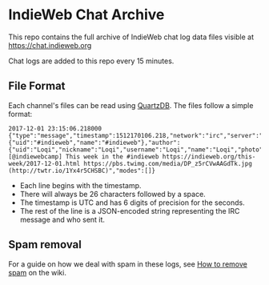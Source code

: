 # IndieWeb Chat Archive

This repo contains the full archive of IndieWeb chat log data files visible at https://chat.indieweb.org

Chat logs are added to this repo every 15 minutes.

## File Format

Each channel's files can be read using [QuartzDB](https://github.com/aaronpk/QuartzDB). The files follow a simple format:

```
2017-12-01 23:15:06.218000 {"type":"message","timestamp":1512170106.218,"network":"irc","server":"freenode","channel":{"uid":"#indieweb","name":"#indieweb"},"author":{"uid":"Loqi","nickname":"Loqi","username":"Loqi","name":"Loqi","photo":null,"url":null,"tz":"US\/Pacific"},"content":"[@indiewebcamp] This week in the #indieweb https://indieweb.org/this-week/2017-12-01.html https://pbs.twimg.com/media/DP_z5rCVwAAGdTk.jpg (http://twtr.io/1Yx4r5CHSBC)","modes":[]}
```

* Each line begins with the timestamp. 
* There will always be 26 characters followed by a space. 
* The timestamp is UTC and has 6 digits of precision for the seconds. 
* The rest of the line is a JSON-encoded string representing the IRC message and who sent it.

## Spam removal

For a guide on how we deal with spam in these logs, see [How to remove spam](https://indieweb.org/discuss_infrastructure#How-to_remove_spam) on the wiki.
